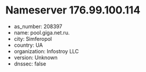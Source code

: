 # Nameserver 176.99.100.114

* as_number: 208397
* name: pool.giga.net.ru.
* city: Simferopol
* country: UA
* organization: Infostroy LLC
* version: Unknown
* dnssec: false

